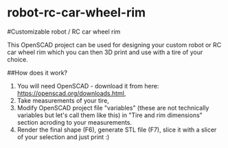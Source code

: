 # robot-rc-car-wheel-rim

#Customizable robot / RC car wheel rim

This OpenSCAD project can be used for designing your custom robot or RC car wheel rim which you can then 3D print and use with a tire of your choice.

##How does it work?
1. You will need OpenSCAD - download it from here: https://openscad.org/downloads.html,
2. Take measurements of your tire,
3. Modify OpenSCAD project file "variables" (these are not technically variables but let's call them like this) in "Tire and rim dimensions" section acroding to your measurements.
3. Render the final shape (F6), generate STL file (F7), slice it with a slicer of your selection and just print :)
